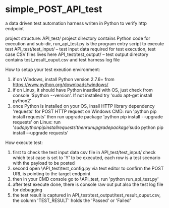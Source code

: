 # simple_POST_API_test
a data driven test automation harness writen in Python to verify http endpoint

project structure:
API_test/ project directory contains Python code for execution and sub-dir, run_api_test.py is the program entry script to execute test 
API_test/test_input/ – test input data required for test execution, test case CSV files lives here
API_test/test_output/ – test output directory contains test_result_ouput.csv and test harness log file

How to setup your test exeution environment:
1. if on Windows, install Python version 2.7.6+ from https://www.python.org/downloads/windows/
2. if on Linux, it should have Python insatlled with OS, just check from console '$python --version'. If not installed try 'sudo apt-get install python2'
3. once Python is installed on your OS, insall HTTP library dependency 'requests' for POST HTTP request
    on Windows CMD: run 'python pip install requests' then run upgrade package 'python pip install --upgrade requests'
    on Linux: run '$sudo python pip install requests' then run upgrade package '$sudo python pip install --upgrade requests'

How execute test:
1. first to check the test input data csv file in API_test/test_input/ check which test case is set to 'Y' to be executed, each row is a test scenario with the payload to be posted
2. second open \API_test\test_config.py via text editor to confirm the POST URL is pointing to the target endpoint
3. then in your CMD console go to \API_test\, run 'python run_api_test.py' 
4. after test execute done, there is console raw out put also the test log file for debugging
5. the test result is captured in API_test/test_output/test_result_ouput.csv, the column 'TEST_RESULT' holds the 'Passed' or 'Failed'
